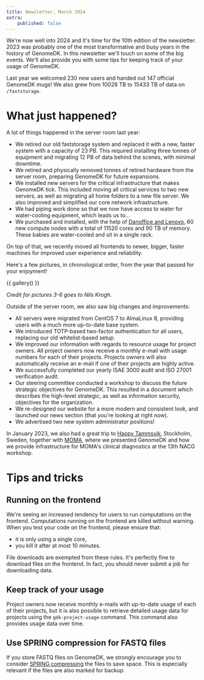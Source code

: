 ```yaml
---
title: Newsletter, March 2024
extra:
    published: false
---
```


We're now well into 2024 and it's time for the 10th edition of the newsletter.
2023 was probably one of the most transformative and busy years in the history
of GenomeDK. In this newsletter we'll touch on some of the big events. We'll
also provide you with some tips for keeping track of your usage of GenomeDK.

<!-- more -->

Last year we welcomed 230 new users and handed out 147 official GenomeDK mugs!
We also grew from 10028 TB to 15433 TB of data on `/faststorage`.

# What just happened?

A lot of things happened in the server room last year:

* We retired our old faststorage system and replaced it with a new, faster
  system with a capacity of 23 PB. This required installing three tonnes of
  equipment and migrating 12 PB of data behind the scenes, with minimal
  downtime.
* We retired and physically removed tonnes of retired hardware from the server room,
  preparing GenomeDK for future expansions.
* We installed new servers for the critical infrastructure that makes GenomeDK
  tick. This included moving all critical services to two new servers, as well
  as migrating all home folders to a new file server. We also improved and
  simplified our core network infrastructure.
* We had piping work done so that we now have access to water for water-cooling
  equipment, which leads us to...
* We purchased and installed, with the help of [Danoffice and
  Lenovo](https://www.danofficeit.com/stories/water-cooling/), 60 new compute
  nodes with a total of 11520 cores and 90 TB of memory. These babies are
  water-cooled and sit in a single rack.

On top of that, we recently moved all frontends to newer, bigger, faster
machines for improved user experience and reliability.

Here's a few pictures, in chronological order, from the year that passed for your enjoyment!

{{ gallery() }}

*Credit for pictures 3-6 goes to Nils Krogh.*

Outside of the server room, we also saw big changes and improvements:

* All servers were migrated from CentOS 7 to AlmaLinux 8, providing users with a
  much more up-to-date base system.
* We introduced TOTP-based two-factor authentication for all users, replacing our
  old whitelist-based setup.
* We improved our information with regards to resource usage for project owners.
  All project owners now receive a monthly e-mail with usage numbers for each of
  their projects. Projects owners will also automatically receive an e-mail if
  one of their projects are highly active.
* We successfully completed our yearly ISAE 3000 audit and ISO 27001
  verification audit.
* Our steering committee conducted a workshop to discuss the future strategic
  objectives for GenomeDK. This resulted in a document which describes the
  high-level strategic, as well as information security, objectives for the
  organization.
* We re-designed our website for a more modern and consistent look, and
  launched our news section (that you're looking at right now).
* We advertised two new system administrator positions!

In January 2023, we also had a great trip to [Happy Tammsvik](http://happytammsvik.se),
Stockholm, Sweden, together with [MOMA](https://www.moma.dk), where we presented
GenomeDK and how we provide infrastructure for MOMA's clinical diagnostics at the
13th NACG workshop.

# Tips and tricks

## Running on the frontend

We're seeing an increased tendency for users to run computations on the frontend.
Computations running on the frontend are killed without warning. When you test
your code on the frontend, please ensure that:

* it is only using a single core,
* you kill it after at most 10 minutes.

File downloads are exempted from these rules. It's perfectly fine to download files
on the frontend. In fact, you should never submit a job for downloading data.

## Keep track of your usage

Project owners now receive monthly e-mails with up-to-date usage of each of
their projects, but it is also possible to retrieve detailed usage data for
projects using the `gdk-project-usage` command. This command also provides usage
data over time.

## Use SPRING compression for FASTQ files

If you store FASTQ files on GenomeDK, we strongly encourage you to consider
[SPRING compressing](https://pubmed.ncbi.nlm.nih.gov/30535063/) the files to
save space. This is especially relevant if the files are also marked for backup.
